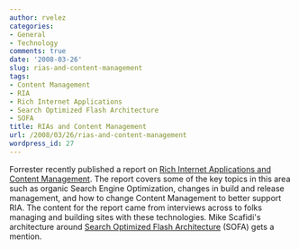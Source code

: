 ```yaml
---
author: rvelez
categories:
- General
- Technology
comments: true
date: '2008-03-26'
slug: rias-and-content-management
tags:
- Content Management
- RIA
- Rich Internet Applications
- Search Optimized Flash Architecture
- SOFA
title: RIAs and Content Management
url: /2008/03/26/rias-and-content-management
wordpress_id: 27
---
```



Forrester recently published a report on [Rich Internet Applications and Content Management](http://forrester.com/Research/Document/Excerpt/0,7211,45564,00.html). The report covers some of the key topics in this area such as organic Search Engine Optimization, changes in build and release management, and how to change Content Management to better support RIA. The content for the report came from interviews across to folks managing and building sites with these technologies. Mike Scafidi's architecture around [Search Optimized Flash Architecture](http://avenuea-razorfish.com/articles/SOFA.pdf) (SOFA) gets a mention.
